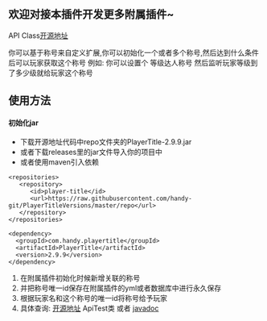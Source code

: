 ## 欢迎对接本插件开发更多附属插件~

API Class[开源地址](https://github.com/handy-git/PlayerTitleVersions/blob/master/src/main/java/com/handy/playertitle/api/PlayerTitleApi.java)

你可以基于称号来自定义扩展,你可以初始化一个或者多个称号,然后达到什么条件后可以玩家获取这个称号
例如: 你可以设置个 等级达人称号  然后监听玩家等级到了多少级就给玩家这个称号


## 使用方法

#### 初始化jar
- 下载开源地址代码中repo文件夹的PlayerTitle-2.9.9.jar
- 或者下载releases里的jar文件导入你的项目中
- 或者使用maven引入依赖

```
<repositories>
   <repository>
      <id>player-title</id>
      <url>https://raw.githubusercontent.com/handy-git/PlayerTitleVersions/master/repo</url>
   </repository>
</repositories>

<dependency>
  <groupId>com.handy.playertitle</groupId>
  <artifactId>PlayerTitle</artifactId>
  <version>2.9.9</version>
</dependency>
```

1. 在附属插件初始化时候新增关联的称号
2. 并把称号唯一id保存在附属插件的yml或者数据库中进行永久保存
3. 根据玩家名和这个称号的唯一id将称号给予玩家
4. 具体查询: [开源地址](https://github.com/handy-git/PlayerTitleVersions "开源地址")  ApiTest类   或者 [javadoc](https://handy-git.github.io/PlayerTitleVersions/ "javadoc")